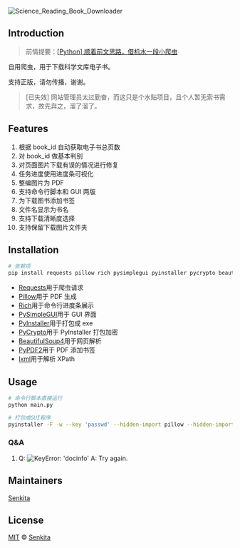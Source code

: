 ![Science_Reading_Book_Downloader](https://socialify.git.ci/Senkita/Science_Reading_Book_Downloader/image?description=1&font=Bitter&language=1&owner=1&pattern=Solid&theme=Light)

## Introduction

> 前情提要：[[Python] 顺着前文思路，借机水一段小爬虫](https://www.52pojie.cn/thread-1562830-1-1.html)

自用爬虫，用于下载科学文库电子书。

支持正版，请勿传播，谢谢。

> [已失效] 网站管理员太过勤奋，而这只是个水贴项目，且个人暂无索书需求，故先弃之，溜了溜了。

## Features

1. 根据 book_id 自动获取电子书总页数
2. 对 book_id 做基本判别
3. 对页面图片下载有误的情况进行修复
4. 任务进度使用进度条可视化
5. 整编图片为 PDF
6. 支持命令行脚本和 GUI 两版
7. 为下载图书添加书签
8. 文件名显示为书名
9. 支持下载清晰度选择
10. 支持保留下载图片文件夹

## Installation

```bash
# 依赖项
pip install requests pillow rich pysimplegui pyinstaller pycrypto beautifulsoup4 pypdf2 lxml
```

-   [Requests](https://github.com/psf/Requests)用于爬虫请求
-   [Pillow](https://github.com/Python-Pillow/Pillow)用于 PDF 生成
-   [Rich](https://github.com/willmcgugan/Rich)用于命令行进度条展示
-   [PySimpleGUI](https://github.com/PySimpleGUI/PySimpleGUI)用于 GUI 界面
-   [PyInstaller](https://github.com/PyInstaller/PyInstaller)用于打包成 exe
-   [PyCrypto](https://github.com/PyCrypto/PyCrypto)用于 PyInstaller 打包加密
-   [BeautifulSoup4](https://www.crummy.com/software/BeautifulSoup)用于网页解析
-   [PyPDF2](https://github.com/mstamy2/PyPDF2)用于 PDF 添加书签
-   [lxml](https://lxml.de)用于解析 XPath

## Usage

```bash
# 命令行脚本直接运行
python main.py

# 打包成GUI程序
pyinstaller -F -w --key 'passwd' --hidden-import pillow --hidden-import requests --hidden-import pysimplegui --hidden-import beautifulsoup4 --hidden-import pypdf2 --hidden-import lxml -n 科学文库电子书下载器 -i icon.ico --clean --win-private-assemblies -y  main.py
```

### Q&A

1. Q: ![KeyError: 'docinfo'](https://karasu.oss-cn-chengdu.aliyuncs.com/Senkita/报错.png)
   A: Try again.

## Maintainers

[Senkita](https://github.com/Senkita)

## License

[MIT](LICENSE) © [Senkita](https://github.com/Senkita)
